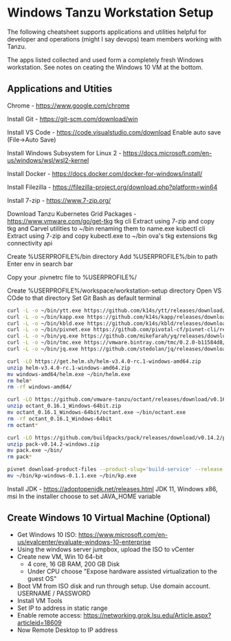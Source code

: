 # Windows Tanzu Workstation Setup

The following cheatsheet supports applications and utilities helpful for developer and operations (might I say devops) team members working with Tanzu.

The apps listed collected and used form a completely fresh Windows workstation.  See notes on ceating the Windows 10 VM at the bottom.

## Applications and Utities

Chrome - https://www.google.com/chrome

Install Git - https://git-scm.com/download/win

Install VS Code - https://code.visualstudio.com/download
  Enable auto save (File->Auto Save)

Install Windows Subsystem for Linux 2 - https://docs.microsoft.com/en-us/windows/wsl/wsl2-kernel

Install Docker - https://docs.docker.com/docker-for-windows/install/

Install Filezilla - https://filezilla-project.org/download.php?platform=win64

Install 7-zip - https://www.7-zip.org/

Download Tanzu Kubernetes Grid Packages - https://www.vmware.com/go/get-tkg
  tkg cli
    Extract using 7-zip and copy tkg and Carvel utilities to ~/bin renaming them to name.exe
  kubectl cli
    Extract using 7-zip and copy kubectl.exe to ~/bin
  ova's
  tkg extensions
  tkg connectivity api

Create %USERPROFILE%/bin directory
Add %USERPROFILE%/bin to path
    Enter env in search bar

Copy your .pivnetrc file to %USERPROFILE%/

Create %USERPROFILE%/workspace/workstation-setup directory
Open VS COde to that directory
Set Git Bash as default terminal

```bash
curl -L -o ~/bin/ytt.exe https://github.com/k14s/ytt/releases/download/v0.30.0/ytt-windows-amd64.exe
curl -L -o ~/bin/kapp.exe https://github.com/k14s/kapp/releases/download/v0.34.0/kapp-windows-amd64.exe
curl -L -o ~/bin/kbld.exe https://github.com/k14s/kbld/releases/download/v0.26.0/kbld-windows-amd64.exe
curl -L -o ~/bin/pivnet.exe https://github.com/pivotal-cf/pivnet-cli/releases/download/v2.0.1/pivnet-windows-amd64-2.0.1
curl -L -o ~/bin/yq.exe https://github.com/mikefarah/yq/releases/download/3.4.1/yq_windows_amd64.exe
curl -L -o ~/bin/tmc.exe https://vmware.bintray.com/tmc/0.2.0-b11584d8/windows/x64/tmc.exe
curl -L -o ~/bin/jq.exe https://github.com/stedolan/jq/releases/download/jq-1.6/jq-win64.exe

curl -LO https://get.helm.sh/helm-v3.4.0-rc.1-windows-amd64.zip
unzip helm-v3.4.0-rc.1-windows-amd64.zip 
mv windows-amd64/helm.exe ~/bin/helm.exe
rm helm*
rm -rf windows-amd64/

curl -LO https://github.com/vmware-tanzu/octant/releases/download/v0.16.1/octant_0.16.1_Windows-64bit.zip
unzip octant_0.16.1_Windows-64bit.zip
mv octant_0.16.1_Windows-64bit/octant.exe ~/bin/octant.exe
rm -rf octant_0.16.1_Windows-64bit
rm octant*

curl -LO https://github.com/buildpacks/pack/releases/download/v0.14.2/pack-v0.14.2-windows.zip
unzip pack-v0.14.2-windows.zip
mv pack.exe ~/bin/
rm pack*

pivnet download-product-files --product-slug='build-service' --release-version='1.0.2' --product-file-id=773507 --download-dir ~/bin
mv ~/bin/kp-windows-0.1.1.exe ~/bin/kp.exe
```

Install JDK - https://adoptopenjdk.net/releases.html
    JDK 11, Windows x86, msi
    In the installer choose to set JAVA_HOME variable

## Create Windows 10 Virtual Machine (Optional)

- Get Windows 10 ISO: https://www.microsoft.com/en-us/evalcenter/evaluate-windows-10-enterprise
- Using the windows server jumpbox, upload the ISO to vCenter
- Create new VM, Win 10 64-bit
  - 4 core, 16 GB RAM, 200 GB Disk
  - Under CPU choose "Expose hardware assisted virtualization to the guest OS"
- Boot VM from ISO disk and run through setup.  Use domain account.  USERNAME / PASSWORD
- Install VM Tools
- Set IP to address in static range
- Enable remote access: https://networking.grok.lsu.edu/Article.aspx?articleid=18609
- Now Remote Desktop to IP address
